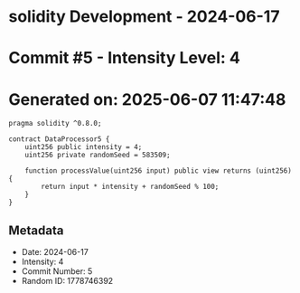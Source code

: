 ﻿# solidity Development - 2024-06-17
# Commit #5 - Intensity Level: 4
# Generated on: 2025-06-07 11:47:48
```solidity
pragma solidity ^0.8.0;

contract DataProcessor5 {
    uint256 public intensity = 4;
    uint256 private randomSeed = 583509;

    function processValue(uint256 input) public view returns (uint256) {
        return input * intensity + randomSeed % 100;
    }
}
```
## Metadata
- Date: 2024-06-17
- Intensity: 4
- Commit Number: 5
- Random ID: 1778746392
